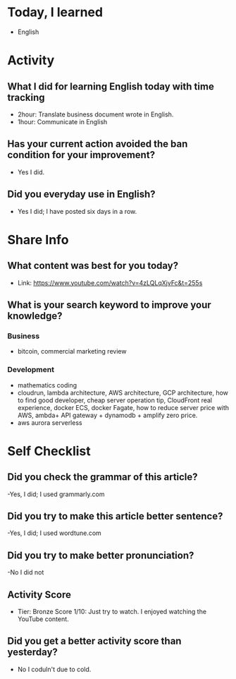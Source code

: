 # Today, I learned 
- English

# Activity
## What I did for learning English today with time tracking
- 2hour: Translate business document wrote in English.
- 1hour: Communicate in English

## Has your current action avoided the ban condition for your improvement?
- Yes I did.

## Did you everyday use in English?
- Yes I did; I have posted six days in a row.

# Share Info
## What content was best for you today?
- Link: https://www.youtube.com/watch?v=4zLQLqXjvFc&t=255s

## What is your search keyword to improve your knowledge?
### Business
- bitcoin, commercial marketing review 

### Development
- mathematics coding
- cloudrun, lambda architecture, AWS architecture, GCP architecture, how to find good developer, cheap server operation tip, CloudFront real experience, docker ECS, docker Fagate, how to reduce server price with AWS, ambda+ API gateway + dynamodb + amplify zero price.
- aws aurora serverless

# Self Checklist
## Did you check the grammar of this article?
-Yes, I did; I used grammarly.com 

## Did you try to make this article better sentence?
-Yes, I did; I used wordtune.com

## Did you try to make better pronunciation?
-No I did not

## Activity Score
- Tier: Bronze
Score 1/10: Just try to watch. I enjoyed watching the YouTube content.

## Did you get a better activity score than yesterday?
- No I coduln't due to cold.
